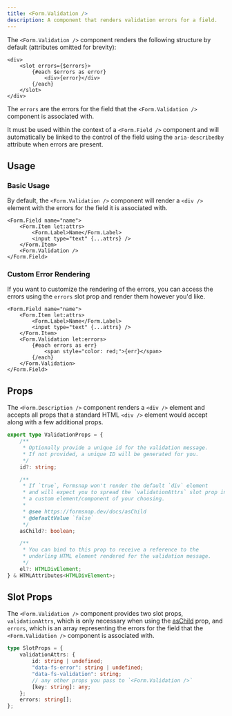 ```yaml
---
title: <Form.Validation />
description: A component that renders validation errors for a field.
---
```


The `<Form.Validation />` component renders the following structure by default (attributes omitted for brevity):

```svelte
<div>
	<slot errors={$errors}>
		{#each $errors as error}
			<div>{error}</div>
		{/each}
	</slot>
</div>
```

The `errors` are the errors for the field that the `<Form.Validation />` component is associated with.

It must be used within the context of a `<Form.Field />` component and will automatically be linked to the control of the field using the `aria-describedby` attribute when errors are present.

## Usage

### Basic Usage

By default, the `<Form.Validation />` component will render a `<div />` element with the errors for the field it is associated with.

```svelte {6}
<Form.Field name="name">
	<Form.Item let:attrs>
		<Form.Label>Name</Form.Label>
		<input type="text" {...attrs} />
	</Form.Item>
	<Form.Validation />
</Form.Field>
```

### Custom Error Rendering

If you want to customize the rendering of the errors, you can access the errors using the `errors` slot prop and render them however you'd like.

```svelte {6-10}
<Form.Field name="name">
	<Form.Item let:attrs>
		<Form.Label>Name</Form.Label>
		<input type="text" {...attrs} />
	</Form.Item>
	<Form.Validation let:errors>
		{#each errors as err}
			<span style="color: red;">{err}</span>
		{/each}
	</Form.Validation>
</Form.Field>
```

## Props

The `<Form.Description />` component renders a `<div />` element and accepts all props that a standard HTML `<div />` element would accept along with a few additional props.

```ts
export type ValidationProps = {
	/**
	 * Optionally provide a unique id for the validation message.
	 * If not provided, a unique ID will be generated for you.
	 */
	id?: string;

	/**
	 * If `true`, Formsnap won't render the default `div` element
	 * and will expect you to spread the `validationAttrs` slot prop into
	 * a custom element/component of your choosing.
	 *
	 * @see https://formsnap.dev/docs/asChild
	 * @defaultValue `false`
	 */
	asChild?: boolean;

	/**
	 * You can bind to this prop to receive a reference to the
	 * underling HTML element rendered for the validation message.
	 */
	el?: HTMLDivElement;
} & HTMLAttributes<HTMLDivElement>;
```

## Slot Props

The `<Form.Validation />` component provides two slot props, `validationAttrs`, which is only necessary when using the [asChild](/docs/aschild) prop, and `errors`, which is an array representing the errors for the field that the `<Form.Validation />` component is associated with.

```ts
type SlotProps = {
	validationAttrs: {
		id: string | undefined;
		"data-fs-error": string | undefined;
		"data-fs-validation": string;
		// any other props you pass to `<Form.Validation />`
		[key: string]: any;
	};
	errors: string[];
};
```
